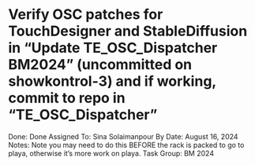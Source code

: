 # Verify OSC patches for TouchDesigner and StableDiffusion in “Update TE_OSC_Dispatcher BM2024” (uncommitted on showkontrol-3) and if working, commit to repo in “TE_OSC_Dispatcher”

Done: Done
Assigned To: Sina Solaimanpour
By Date: August 16, 2024
Notes: Note you may need to do this BEFORE the rack is packed to go to playa, otherwise it’s more work on playa.
Task Group: BM 2024